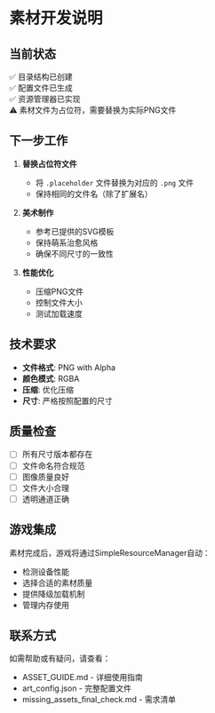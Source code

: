 # 素材开发说明

## 当前状态

✅ 目录结构已创建  
✅ 配置文件已生成  
✅ 资源管理器已实现  
⚠️  素材文件为占位符，需要替换为实际PNG文件

## 下一步工作

1. **替换占位符文件**
   - 将 `.placeholder` 文件替换为对应的 `.png` 文件
   - 保持相同的文件名（除了扩展名）

2. **美术制作**
   - 参考已提供的SVG模板
   - 保持萌系治愈风格
   - 确保不同尺寸的一致性

3. **性能优化**
   - 压缩PNG文件
   - 控制文件大小
   - 测试加载速度

## 技术要求

- **文件格式**: PNG with Alpha
- **颜色模式**: RGBA
- **压缩**: 优化压缩
- **尺寸**: 严格按照配置的尺寸

## 质量检查

- [ ] 所有尺寸版本都存在
- [ ] 文件命名符合规范
- [ ] 图像质量良好
- [ ] 文件大小合理
- [ ] 透明通道正确

## 游戏集成

素材完成后，游戏将通过SimpleResourceManager自动：
- 检测设备性能
- 选择合适的素材质量
- 提供降级加载机制
- 管理内存使用

## 联系方式

如需帮助或有疑问，请查看：
- ASSET_GUIDE.md - 详细使用指南
- art_config.json - 完整配置文件
- missing_assets_final_check.md - 需求清单

